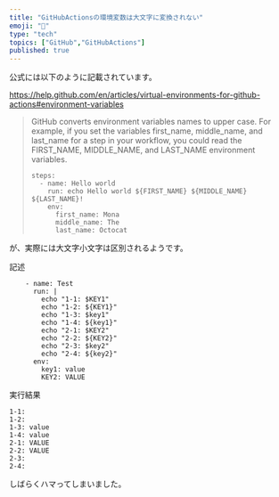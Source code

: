```yaml
---
title: "GitHubActionsの環境変数は大文字に変換されない"
emoji: "🔖"
type: "tech"
topics: ["GitHub","GitHubActions"]
published: true
---
```

公式には以下のように記載されています。

https://help.github.com/en/articles/virtual-environments-for-github-actions#environment-variables

> GitHub converts environment variables names to upper case. For example, if you set the variables first_name, middle_name, and last_name for a step in your workflow, you could read the FIRST_NAME, MIDDLE_NAME, and LAST_NAME environment variables.
> 
> ```
> steps:
>   - name: Hello world
>     run: echo Hello world ${FIRST_NAME} ${MIDDLE_NAME} ${LAST_NAME}!
>     env:
>       first_name: Mona
>       middle_name: The
>       last_name: Octocat
> ```

が、実際には大文字小文字は区別されるようです。

記述

```
    - name: Test
      run: |
        echo "1-1: $KEY1"
        echo "1-2: ${KEY1}"
        echo "1-3: $key1"
        echo "1-4: ${key1}"
        echo "2-1: $KEY2"
        echo "2-2: ${KEY2}"
        echo "2-3: $key2"
        echo "2-4: ${key2}"
      env:
        key1: value
        KEY2: VALUE
```

実行結果

```
1-1: 
1-2: 
1-3: value
1-4: value
2-1: VALUE
2-2: VALUE
2-3: 
2-4: 
```

しばらくハマってしまいました。

